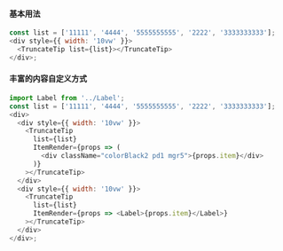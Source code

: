 <!--
 * @LastEditTime: 2021-05-30 22:34:09
 * @LastEditors: jinxiaojian
-->

#### 基本用法

```js
const list = ['11111', '4444', '5555555555', '2222', '3333333333'];
<div style={{ width: '10vw' }}>
  <TruncateTip list={list}></TruncateTip>
</div>;
```

#### 丰富的内容自定义方式

```js
import Label from '../Label';
const list = ['11111', '4444', '5555555555', '2222', '3333333333'];
<div>
  <div style={{ width: '10vw' }}>
    <TruncateTip
      list={list}
      ItemRender={props => (
        <div className="colorBlack2 pd1 mgr5">{props.item}</div>
      )}
    ></TruncateTip>
  </div>
  <div style={{ width: '10vw' }}>
    <TruncateTip
      list={list}
      ItemRender={props => <Label>{props.item}</Label>}
    ></TruncateTip>
  </div>
</div>;
```
